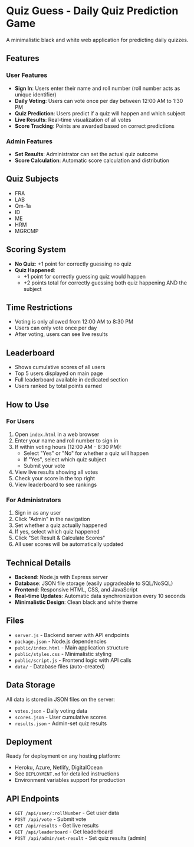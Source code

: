 # Quiz Guess - Daily Quiz Prediction Game

A minimalistic black and white web application for predicting daily quizzes.

## Features

### User Features
- **Sign In**: Users enter their name and roll number (roll number acts as unique identifier)
- **Daily Voting**: Users can vote once per day between 12:00 AM to 1:30 PM
- **Quiz Prediction**: Users predict if a quiz will happen and which subject
- **Live Results**: Real-time visualization of all votes
- **Score Tracking**: Points are awarded based on correct predictions

### Admin Features
- **Set Results**: Administrator can set the actual quiz outcome
- **Score Calculation**: Automatic score calculation and distribution

## Quiz Subjects
- FRA
- LAB
- Qm-1a
- ID
- ME
- HRM
- MGRCMP

## Scoring System
- **No Quiz**: +1 point for correctly guessing no quiz
- **Quiz Happened**: 
  - +1 point for correctly guessing quiz would happen
  - +2 points total for correctly guessing both quiz happening AND the subject

## Time Restrictions
- Voting is only allowed from 12:00 AM to 8:30 PM
- Users can only vote once per day
- After voting, users can see live results

## Leaderboard
- Shows cumulative scores of all users
- Top 5 users displayed on main page
- Full leaderboard available in dedicated section
- Users ranked by total points earned

## How to Use

### For Users
1. Open `index.html` in a web browser
2. Enter your name and roll number to sign in
3. If within voting hours (12:00 AM - 8:30 PM):
   - Select "Yes" or "No" for whether a quiz will happen
   - If "Yes", select which quiz subject
   - Submit your vote
4. View live results showing all votes
5. Check your score in the top right
6. View leaderboard to see rankings

### For Administrators
1. Sign in as any user
2. Click "Admin" in the navigation
3. Set whether a quiz actually happened
4. If yes, select which quiz happened
5. Click "Set Result & Calculate Scores"
6. All user scores will be automatically updated

## Technical Details
- **Backend**: Node.js with Express server
- **Database**: JSON file storage (easily upgradeable to SQL/NoSQL)
- **Frontend**: Responsive HTML, CSS, and JavaScript
- **Real-time Updates**: Automatic data synchronization every 10 seconds
- **Minimalistic Design**: Clean black and white theme

## Files
- `server.js` - Backend server with API endpoints
- `package.json` - Node.js dependencies
- `public/index.html` - Main application structure
- `public/styles.css` - Minimalistic styling
- `public/script.js` - Frontend logic with API calls
- `data/` - Database files (auto-created)

## Data Storage
All data is stored in JSON files on the server:
- `votes.json` - Daily voting data
- `scores.json` - User cumulative scores
- `results.json` - Admin-set quiz results

## Deployment
Ready for deployment on any hosting platform:
- Heroku, Azure, Netlify, DigitalOcean
- See `DEPLOYMENT.md` for detailed instructions
- Environment variables support for production

## API Endpoints
- `GET /api/user/:rollNumber` - Get user data
- `POST /api/vote` - Submit vote
- `GET /api/results` - Get live results
- `GET /api/leaderboard` - Get leaderboard
- `POST /api/admin/set-result` - Set quiz results (admin) 